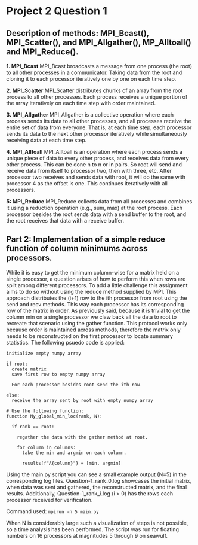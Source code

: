 # Project 2 Question 1

## Description of methods: MPI_Bcast(), MPI_Scatter(), and MPI_Allgather(), MP_Alltoall() and MPI_Reduce().

**1. MPI_Bcast**
MPI_Bcast broadcasts a message from one process (the root) to all other processes in a communicator. Taking data from the root and cloning it to each processor iteratively one by one on each time step.

**2. MPI_Scatter**
MPI_Scatter distributes chunks of an array from the root process to all other processes. Each process receives a unique portion of the array iteratively on each time step with order maintained.

**3. MPI_Allgather**
MPI_Allgather is a collective operation where each process sends its data to all other processes, and all processes receive the entire set of data from everyone. That is, at each time step, each processor sends its data to the next other processor iteratively while simultaneously receiving data at each time step.

**4. MPI_Alltoall**
MPI_Alltoall is an operation where each process sends a unique piece of data to every other process, and receives data from every other process. This can be done n to n or in pairs. So root will send and receive data from itself to processor two, then with three, etc. After processor two receives and sends data with root, it will do the same with processor 4 as the offset is one. This continues iteratively with all processors.

**5: MPI_Reduce**
MPI_Reduce collects data from all processes and combines it using a reduction operation (e.g., sum, max) at the root process. Each processor besides the root sends data with a send buffer to the root, and the root receives that data with a receive buffer.

## Part 2: Implementation of a simple reduce function of column minimums across processors.

While it is easy to get the minimum column-wise for a matrix held on a single processor, a question arises of how to perform this when rows are split among different processors. To add a little challenge this assignment aims to do so without using the reduce method supplied by MPI. This approach distributes the (i+1) row to the ith processor from root using the send and recv methods. This way each processor has its corresponding row of the matrix in order. As previously said, because it is trivial to get the column min on a single processor we claw back all the data to root to recreate that scenario using the gather function. This protocol works only because order is maintained across methods, therefore the matrix only needs to be reconstructed on the first processor to locate summary statistics. The following psuedo code is applied:

```
initialize empty numpy array

if root: 
  create matrix
  save first row to empty numpy array

  For each processor besides root send the ith row

else:
  receive the array sent by root with empty numpy array

# Use the following function:
function My_global_min_loc(rank, N):

  if rank == root:

    regather the data with the gather method at root.
  
    for column in columns:
      take the min and argmin on each column.
  
      results[f"A{column}"} = [min, argmin]
```

Using the main.py script you can see a small example output (N=5) in the corresponding log files. Question-1_rank_0.log showcases the initial matrix, when data was sent and gathered, the reconstructed matrix, and the final results. Additionally, Question-1_rank_i.log (i > 0) has the rows each processor received for verification. 

Command used:
```mpirun -n 5 main.py```

When N is considerably large such a visualization of steps is not possible, so a time analysis has been performed. The script was run for floating numbers on 16 processors at magnitudes 5 through 9 on seawulf.


 
